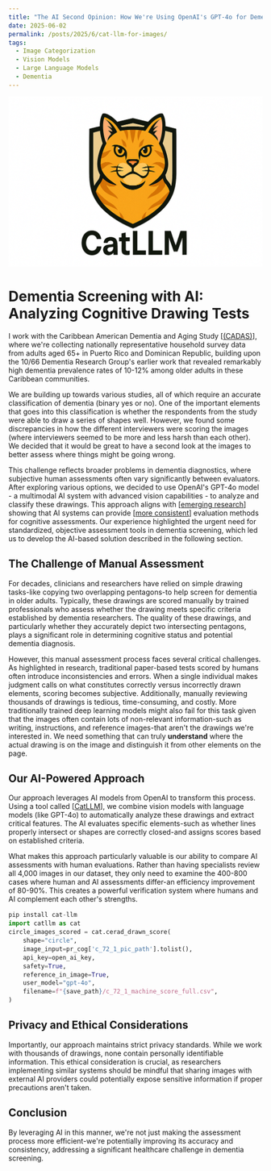 ```yaml
---
title: "The AI Second Opinion: How We're Using OpenAI's GPT-4o for Dementia Classification"
date: 2025-06-02
permalink: /posts/2025/6/cat-llm-for-images/
tags:
  - Image Categorization
  - Vision Models
  - Large Language Models
  - Dementia
---
```


![CatLLM](/images/wide_cat_llm.png)

# Dementia Screening with AI: Analyzing Cognitive Drawing Tests

I work with the Caribbean American Dementia and Aging Study [[(CADAS)](https://populationsciences.berkeley.edu/cadas/)], where we're collecting nationally representative household survey data from adults aged 65+ in Puerto Rico and Dominican Republic, building upon the 10/66 Dementia Research Group's earlier work that revealed remarkably high dementia prevalence rates of 10-12% among older adults in these Caribbean communities.

We are building up towards various studies, all of which require an accurate classification of dementia (binary yes or no). One of the important elements that goes into this classification is whether the respondents from the study were able to draw a series of shapes well. However, we found some discrepancies in how the different interviewers were scoring the images (where interviewers seemed to be more and less harsh than each other). We decided that it would be great to have a second look at the images to better assess where things might be going wrong.

This challenge reflects broader problems in dementia diagnostics, where subjective human assessments often vary significantly between evaluators. After exploring various options, we decided to use OpenAI's GPT-4o model - a multimodal AI system with advanced vision capabilities - to analyze and classify these drawings. This approach aligns with [[emerging research](https://www-nature-com.libproxy.berkeley.edu/articles/s41598-020-74710-9)] showing that AI systems can provide [[more consistent](https://www.nature.com/articles/s41591-024-03118-z)] evaluation methods for cognitive assessments. Our experience highlighted the urgent need for standardized, objective assessment tools in dementia screening, which led us to develop the AI-based solution described in the following section.

## The Challenge of Manual Assessment

For decades, clinicians and researchers have relied on simple drawing tasks-like copying two overlapping pentagons-to help screen for dementia in older adults. Typically, these drawings are scored manually by trained professionals who assess whether the drawing meets specific criteria established by dementia researchers. The quality of these drawings, and particularly whether they accurately depict two intersecting pentagons, plays a significant role in determining cognitive status and potential dementia diagnosis.

However, this manual assessment process faces several critical challenges. As highlighted in research, traditional paper-based tests scored by humans often introduce inconsistencies and errors. When a single individual makes judgment calls on what constitutes correctly versus incorrectly drawn elements, scoring becomes subjective. Additionally, manually reviewing thousands of drawings is tedious, time-consuming, and costly. More traditionally trained deep learning models might also fail for this task given that the images often contain lots of non-relevant information-such as writing, instructions, and reference images-that aren't the drawings we're interested in. We need something that can truly **understand** where the actual drawing is on the image and distinguish it from other elements on the page.

## Our AI-Powered Approach

Our approach leverages AI models from OpenAI to transform this process. Using a tool called [[CatLLM](https://pypi.org/project/cat-llm/)], we combine vision models with language models (like GPT-4o) to automatically analyze these drawings and extract critical features. The AI evaluates specific elements-such as whether lines properly intersect or shapes are correctly closed-and assigns scores based on established criteria.

What makes this approach particularly valuable is our ability to compare AI assessments with human evaluations. Rather than having specialists review all 4,000 images in our dataset, they only need to examine the 400-800 cases where human and AI assessments differ-an efficiency improvement of 80-90%. This creates a powerful verification system where humans and AI complement each other's strengths.

```python
pip install cat-llm
import catllm as cat
circle_images_scored = cat.cerad_drawn_score(
    shape="circle",
    image_input=pr_cog['c_72_1_pic_path'].tolist(),
    api_key=open_ai_key,
    safety=True,
    reference_in_image=True,
    user_model="gpt-4o",
    filename=f"{save_path}/c_72_1_machine_score_full.csv",
)
```

## Privacy and Ethical Considerations

Importantly, our approach maintains strict privacy standards. While we work with thousands of drawings, none contain personally identifiable information. This ethical consideration is crucial, as researchers implementing similar systems should be mindful that sharing images with external AI providers could potentially expose sensitive information if proper precautions aren't taken.

## Conclusion

By leveraging AI in this manner, we're not just making the assessment process more efficient-we're potentially improving its accuracy and consistency, addressing a significant healthcare challenge in dementia screening.
